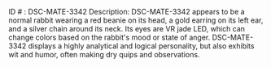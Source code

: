 ID # : DSC-MATE-3342
Description: DSC-MATE-3342 appears to be a normal rabbit wearing a red beanie on its head, a gold earring on its left ear, and a silver chain around its neck. Its eyes are VR jade LED, which can change colors based on the rabbit's mood or state of anger. DSC-MATE-3342 displays a highly analytical and logical personality, but also exhibits wit and humor, often making dry quips and observations.